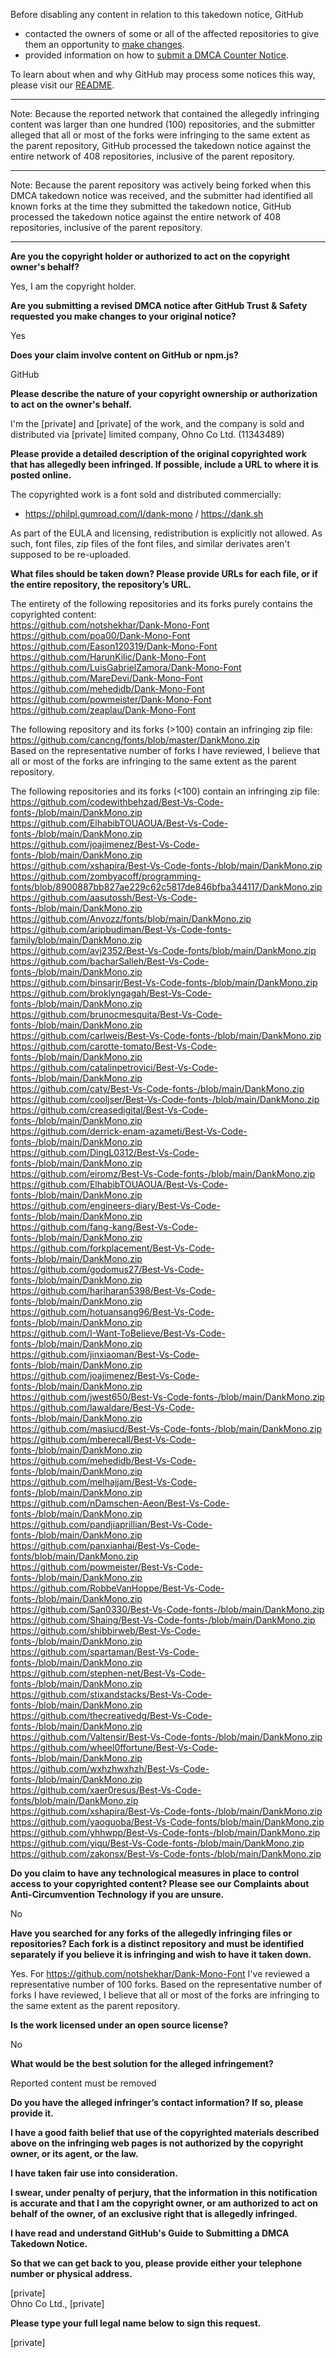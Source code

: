 Before disabling any content in relation to this takedown notice, GitHub
- contacted the owners of some or all of the affected repositories to give them an opportunity to [make changes](https://docs.github.com/en/github/site-policy/dmca-takedown-policy#a-how-does-this-actually-work).
- provided information on how to [submit a DMCA Counter Notice](https://docs.github.com/en/articles/guide-to-submitting-a-dmca-counter-notice).

To learn about when and why GitHub may process some notices this way, please visit our [README](https://github.com/github/dmca/blob/master/README.md#anatomy-of-a-takedown-notice).

---

Note: Because the reported network that contained the allegedly infringing content was larger than one hundred (100) repositories, and the submitter alleged that all or most of the forks were infringing to the same extent as the parent repository, GitHub processed the takedown notice against the entire network of 408 repositories, inclusive of the parent repository.

---

Note: Because the parent repository was actively being forked when this DMCA takedown notice was received, and the submitter had identified all known forks at the time they submitted the takedown notice, GitHub processed the takedown notice against the entire network of 408 repositories, inclusive of the parent repository.

---

**Are you the copyright holder or authorized to act on the copyright owner's behalf?**  
  
Yes, I am the copyright holder.  
  
**Are you submitting a revised DMCA notice after GitHub Trust & Safety requested you make changes to your original notice?**  
  
Yes  
  
**Does your claim involve content on GitHub or npm.js?**  
  
GitHub  
  
**Please describe the nature of your copyright ownership or authorization to act on the owner's behalf.**  
  
I'm the [private] and [private] of the work, and the company is sold and distributed via [private] limited company, Ohno Co Ltd. (11343489)  
  
**Please provide a detailed description of the original copyrighted work that has allegedly been infringed. If possible, include a URL to where it is posted online.**  
  
The copyrighted work is a font sold and distributed commercially:  
- https://philpl.gumroad.com/l/dank-mono / https://dank.sh  
  
As part of the EULA and licensing, redistribution is explicitly not allowed. As such, font files, zip files of the font files, and similar derivates aren't supposed to be re-uploaded.  
  
**What files should be taken down? Please provide URLs for each file, or if the entire repository, the repository’s URL.**  
  
The entirety of the following repositories and its forks purely contains the copyrighted content:  
https://github.com/notshekhar/Dank-Mono-Font  
https://github.com/poa00/Dank-Mono-Font  
https://github.com/Eason120319/Dank-Mono-Font  
https://github.com/HarunKilic/Dank-Mono-Font  
https://github.com/LuisGabrielZamora/Dank-Mono-Font  
https://github.com/MareDevi/Dank-Mono-Font  
https://github.com/mehedidb/Dank-Mono-Font  
https://github.com/powmeister/Dank-Mono-Font  
https://github.com/zeaplau/Dank-Mono-Font  
  
The following repository and its forks (>100) contain an infringing zip file:  
https://github.com/cancng/fonts/blob/master/DankMono.zip  
Based on the representative number of forks I have reviewed, I believe that all or most of the forks are infringing to the same extent as the parent repository.  
  
The following repositories and its forks (<100) contain an infringing zip file:  
https://github.com/codewithbehzad/Best-Vs-Code-fonts-/blob/main/DankMono.zip  
https://github.com/ElhabibTOUAOUA/Best-Vs-Code-fonts-/blob/main/DankMono.zip  
https://github.com/joajimenez/Best-Vs-Code-fonts-/blob/main/DankMono.zip  
https://github.com/xshapira/Best-Vs-Code-fonts-/blob/main/DankMono.zip  
https://github.com/zombyacoff/programming-fonts/blob/8900887bb827ae229c62c5817de846bfba344117/DankMono.zip  
https://github.com/aasutossh/Best-Vs-Code-fonts-/blob/main/DankMono.zip  
https://github.com/Anvozz/fonts/blob/main/DankMono.zip  
https://github.com/aripbudiman/Best-Vs-Code-fonts-family/blob/main/DankMono.zip  
https://github.com/avj2352/Best-Vs-Code-fonts/blob/main/DankMono.zip  
https://github.com/bacharSalleh/Best-Vs-Code-fonts-/blob/main/DankMono.zip  
https://github.com/binsarjr/Best-Vs-Code-fonts-/blob/main/DankMono.zip  
https://github.com/broklyngagah/Best-Vs-Code-fonts-/blob/main/DankMono.zip  
https://github.com/brunocmesquita/Best-Vs-Code-fonts-/blob/main/DankMono.zip  
https://github.com/carlweis/Best-Vs-Code-fonts-/blob/main/DankMono.zip  
https://github.com/carotte-tomato/Best-Vs-Code-fonts-/blob/main/DankMono.zip  
https://github.com/catalinpetrovici/Best-Vs-Code-fonts-/blob/main/DankMono.zip  
https://github.com/caty/Best-Vs-Code-fonts-/blob/main/DankMono.zip  
https://github.com/cooljser/Best-Vs-Code-fonts-/blob/main/DankMono.zip  
https://github.com/creasedigital/Best-Vs-Code-fonts-/blob/main/DankMono.zip  
https://github.com/derrick-enam-azameti/Best-Vs-Code-fonts-/blob/main/DankMono.zip  
https://github.com/DingL0312/Best-Vs-Code-fonts-/blob/main/DankMono.zip  
https://github.com/eiromz/Best-Vs-Code-fonts-/blob/main/DankMono.zip  
https://github.com/ElhabibTOUAOUA/Best-Vs-Code-fonts-/blob/main/DankMono.zip  
https://github.com/engineers-diary/Best-Vs-Code-fonts-/blob/main/DankMono.zip  
https://github.com/fang-kang/Best-Vs-Code-fonts-/blob/main/DankMono.zip  
https://github.com/forkplacement/Best-Vs-Code-fonts-/blob/main/DankMono.zip  
https://github.com/godomus27/Best-Vs-Code-fonts-/blob/main/DankMono.zip  
https://github.com/hariharan5398/Best-Vs-Code-fonts-/blob/main/DankMono.zip  
https://github.com/hotuansang96/Best-Vs-Code-fonts-/blob/main/DankMono.zip  
https://github.com/I-Want-ToBelieve/Best-Vs-Code-fonts-/blob/main/DankMono.zip  
https://github.com/jinxiaoman/Best-Vs-Code-fonts-/blob/main/DankMono.zip  
https://github.com/joajimenez/Best-Vs-Code-fonts-/blob/main/DankMono.zip  
https://github.com/jwest650/Best-Vs-Code-fonts-/blob/main/DankMono.zip  
https://github.com/lawaldare/Best-Vs-Code-fonts-/blob/main/DankMono.zip  
https://github.com/masiucd/Best-Vs-Code-fonts-/blob/main/DankMono.zip  
https://github.com/mberecall/Best-Vs-Code-fonts-/blob/main/DankMono.zip  
https://github.com/mehedidb/Best-Vs-Code-fonts-/blob/main/DankMono.zip  
https://github.com/melhajjam/Best-Vs-Code-fonts-/blob/main/DankMono.zip  
https://github.com/nDamschen-Aeon/Best-Vs-Code-fonts-/blob/main/DankMono.zip  
https://github.com/pandjiaprillian/Best-Vs-Code-fonts-/blob/main/DankMono.zip  
https://github.com/panxianhai/Best-Vs-Code-fonts/blob/main/DankMono.zip  
https://github.com/powmeister/Best-Vs-Code-fonts-/blob/main/DankMono.zip  
https://github.com/RobbeVanHoppe/Best-Vs-Code-fonts-/blob/main/DankMono.zip  
https://github.com/San0330/Best-Vs-Code-fonts-/blob/main/DankMono.zip  
https://github.com/Shaing/Best-Vs-Code-fonts-/blob/main/DankMono.zip  
https://github.com/shibbirweb/Best-Vs-Code-fonts-/blob/main/DankMono.zip  
https://github.com/spartaman/Best-Vs-Code-fonts-/blob/main/DankMono.zip  
https://github.com/stephen-net/Best-Vs-Code-fonts-/blob/main/DankMono.zip  
https://github.com/stixandstacks/Best-Vs-Code-fonts-/blob/main/DankMono.zip  
https://github.com/thecreativedg/Best-Vs-Code-fonts-/blob/main/DankMono.zip  
https://github.com/Valtensir/Best-Vs-Code-fonts-/blob/main/DankMono.zip  
https://github.com/wheel0ffortune/Best-Vs-Code-fonts-/blob/main/DankMono.zip  
https://github.com/wxhzhwxhzh/Best-Vs-Code-fonts-/blob/main/DankMono.zip  
https://github.com/xaer0resus/Best-Vs-Code-fonts/blob/main/DankMono.zip  
https://github.com/xshapira/Best-Vs-Code-fonts-/blob/main/DankMono.zip  
https://github.com/yaoguoba/Best-Vs-Code-fonts/blob/main/DankMono.zip  
https://github.com/yhhwpp/Best-Vs-Code-fonts-/blob/main/DankMono.zip  
https://github.com/yiqu/Best-Vs-Code-fonts-/blob/main/DankMono.zip  
https://github.com/zakonsx/Best-Vs-Code-fonts-/blob/main/DankMono.zip  
  
**Do you claim to have any technological measures in place to control access to your copyrighted content? Please see our Complaints about Anti-Circumvention Technology if you are unsure.**  
  
No  
  
**Have you searched for any forks of the allegedly infringing files or repositories? Each fork is a distinct repository and must be identified separately if you believe it is infringing and wish to have it taken down.**  
  
Yes. For https://github.com/notshekhar/Dank-Mono-Font I've reviewed a representative number of 100 forks. Based on the representative number of forks I have reviewed, I believe that all or most of the forks are infringing to the same extent as the parent repository.  
  
**Is the work licensed under an open source license?**  
  
No  
  
**What would be the best solution for the alleged infringement?**  
  
Reported content must be removed  
  
**Do you have the alleged infringer’s contact information? If so, please provide it.**  
  
**I have a good faith belief that use of the copyrighted materials described above on the infringing web pages is not authorized by the copyright owner, or its agent, or the law.**  
  
**I have taken fair use into consideration.**  
  
**I swear, under penalty of perjury, that the information in this notification is accurate and that I am the copyright owner, or am authorized to act on behalf of the owner, of an exclusive right that is allegedly infringed.**  
  
**I have read and understand GitHub's Guide to Submitting a DMCA Takedown Notice.**  
  
**So that we can get back to you, please provide either your telephone number or physical address.**  
  
[private]  
Ohno Co Ltd., [private] 
  
**Please type your full legal name below to sign this request.**  
  
[private]
